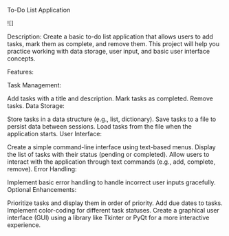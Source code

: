 To-Do List Application

![]

Description:
Create a basic to-do list application that allows users to add tasks, mark them as complete, and remove them. This project will help you practice working with data storage, user input, and basic user interface concepts.

Features:

Task Management:

Add tasks with a title and description.
Mark tasks as completed.
Remove tasks.
Data Storage:

Store tasks in a data structure (e.g., list, dictionary).
Save tasks to a file to persist data between sessions.
Load tasks from the file when the application starts.
User Interface:

Create a simple command-line interface using text-based menus.
Display the list of tasks with their status (pending or completed).
Allow users to interact with the application through text commands (e.g., add, complete, remove).
Error Handling:

Implement basic error handling to handle incorrect user inputs gracefully.
Optional Enhancements:

Prioritize tasks and display them in order of priority.
Add due dates to tasks.
Implement color-coding for different task statuses.
Create a graphical user interface (GUI) using a library like Tkinter or PyQt for a more interactive experience.
